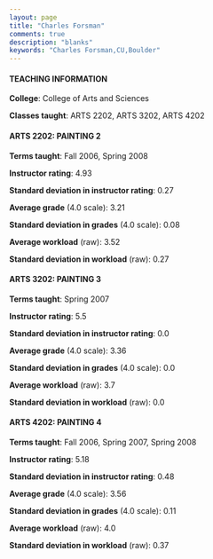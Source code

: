 ```yaml
---
layout: page
title: "Charles Forsman" 
comments: true
description: "blanks"
keywords: "Charles Forsman,CU,Boulder"
---
```

<head>
<script src="https://ajax.googleapis.com/ajax/libs/jquery/2.1.3/jquery.min.js"></script>
<script src="https://dl.dropboxusercontent.com/s/pc42nxpaw1ea4o9/highcharts.js?dl=0"></script>
<!-- <script src="../assets/js/highcharts.js"></script> -->
<style type="text/css">@font-face {
	font-family: "Bebas Neue";
	src: url(https://www.filehosting.org/file/details/544349/BebasNeue Regular.otf) format("opentype");
	}
	h1.Bebas { 
		font-family: "Bebas Neue", Verdana, Tahoma;
	}
</style>
</head>
	   
#### TEACHING INFORMATION

**College**: College of Arts and Sciences

**Classes taught**: ARTS 2202, ARTS 3202, ARTS 4202

#### ARTS 2202: PAINTING 2

**Terms taught**: Fall 2006, Spring 2008

**Instructor rating**: 4.93

**Standard deviation in instructor rating**: 0.27

**Average grade** (4.0 scale): 3.21

**Standard deviation in grades** (4.0 scale): 0.08

**Average workload** (raw): 3.52

**Standard deviation in workload** (raw): 0.27

#### ARTS 3202: PAINTING 3

**Terms taught**: Spring 2007

**Instructor rating**: 5.5

**Standard deviation in instructor rating**: 0.0

**Average grade** (4.0 scale): 3.36

**Standard deviation in grades** (4.0 scale): 0.0

**Average workload** (raw): 3.7

**Standard deviation in workload** (raw): 0.0

#### ARTS 4202: PAINTING 4

**Terms taught**: Fall 2006, Spring 2007, Spring 2008

**Instructor rating**: 5.18

**Standard deviation in instructor rating**: 0.48

**Average grade** (4.0 scale): 3.56

**Standard deviation in grades** (4.0 scale): 0.11

**Average workload** (raw): 4.0

**Standard deviation in workload** (raw): 0.37

